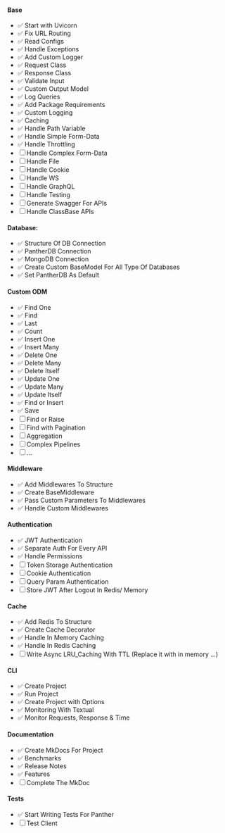 
#### Base 
- &#x2705; Start with Uvicorn 
- &#x2705; Fix URL Routing 
- &#x2705; Read Configs 
- &#x2705; Handle Exceptions 
- &#x2705; Add Custom Logger 
- &#x2705; Request Class 
- &#x2705; Response Class 
- &#x2705; Validate Input 
- &#x2705; Custom Output Model 
- &#x2705; Log Queries
- &#x2705; Add Package Requirements
- &#x2705; Custom Logging
- &#x2705; Caching
- &#x2705; Handle Path Variable
- &#x2705; Handle Simple Form-Data
- &#x2705; Handle Throttling
- &#9744; Handle Complex Form-Data
- &#9744; Handle File 
- &#9744; Handle Cookie
- &#9744; Handle WS 
- &#9744; Handle GraphQL
- &#9744; Handle Testing
- &#9744; Generate Swagger For APIs
- &#9744; Handle ClassBase APIs

#### Database:
- &#x2705; Structure Of DB Connection
- &#x2705; PantherDB Connection
- &#x2705; MongoDB Connection
- &#x2705; Create Custom BaseModel For All Type Of Databases
- &#x2705; Set PantherDB As Default

#### Custom ODM
- &#x2705; Find One
- &#x2705; Find 
- &#x2705; Last
- &#x2705; Count
- &#x2705; Insert One 
- &#x2705; Insert Many 
- &#x2705; Delete One
- &#x2705; Delete Many
- &#x2705; Delete Itself
- &#x2705; Update One
- &#x2705; Update Many
- &#x2705; Update Itself
- &#x2705; Find or Insert
- &#x2705; Save
- &#9744; Find or Raise
- &#9744; Find with Pagination
- &#9744; Aggregation
- &#9744; Complex Pipelines
- &#9744; ...

#### Middleware
- &#x2705; Add Middlewares To Structure
- &#x2705; Create BaseMiddleware
- &#x2705; Pass Custom Parameters To Middlewares
- &#x2705; Handle Custom Middlewares

#### Authentication 
- &#x2705; JWT Authentication
- &#x2705; Separate Auth For Every API
- &#x2705; Handle Permissions 
- &#9744; Token Storage Authentication
- &#9744; Cookie Authentication
- &#9744; Query Param Authentication
- &#9744; Store JWT After Logout In Redis/ Memory

#### Cache
- &#x2705; Add Redis To Structure
- &#x2705; Create Cache Decorator
- &#x2705; Handle In Memory Caching 
- &#x2705; Handle In Redis Caching 
- &#9744; Write Async LRU_Caching With TTL (Replace it with in memory ...)


#### CLI
- &#x2705; Create Project 
- &#x2705; Run Project 
- &#x2705; Create Project with Options
- &#x2705; Monitoring With Textual
- &#x2705; Monitor Requests, Response & Time
    
#### Documentation 
- &#x2705; Create MkDocs For Project 
- &#x2705; Benchmarks
- &#x2705; Release Notes
- &#x2705; Features
- &#9744; Complete The MkDoc

#### Tests 
- &#x2705; Start Writing Tests For Panther 
- &#9744; Test Client